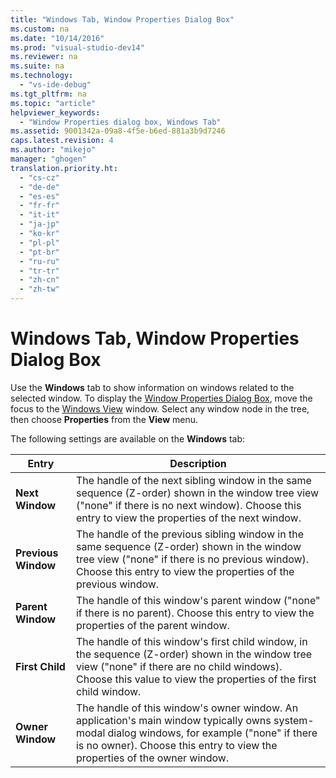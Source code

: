 ```yaml
---
title: "Windows Tab, Window Properties Dialog Box"
ms.custom: na
ms.date: "10/14/2016"
ms.prod: "visual-studio-dev14"
ms.reviewer: na
ms.suite: na
ms.technology: 
  - "vs-ide-debug"
ms.tgt_pltfrm: na
ms.topic: "article"
helpviewer_keywords: 
  - "Window Properties dialog box, Windows Tab"
ms.assetid: 9001342a-09a8-4f5e-b6ed-881a3b9d7246
caps.latest.revision: 4
ms.author: "mikejo"
manager: "ghogen"
translation.priority.ht: 
  - "cs-cz"
  - "de-de"
  - "es-es"
  - "fr-fr"
  - "it-it"
  - "ja-jp"
  - "ko-kr"
  - "pl-pl"
  - "pt-br"
  - "ru-ru"
  - "tr-tr"
  - "zh-cn"
  - "zh-tw"
---
```

# Windows Tab, Window Properties Dialog Box
Use the **Windows** tab to show information on windows related to the selected window. To display the [Window Properties Dialog Box](../debugger/window-properties-dialog-box.md), move the focus to the [Windows View](../debugger/windows-view.md) window. Select any window node in the tree, then choose **Properties** from the **View** menu.  
  
 The following settings are available on the **Windows** tab:  
  
|Entry|Description|  
|-----------|-----------------|  
|**Next Window**|The handle of the next sibling window in the same sequence (Z-order) shown in the window tree view ("none" if there is no next window). Choose this entry to view the properties of the next window.|  
|**Previous Window**|The handle of the previous sibling window in the same sequence (Z-order) shown in the window tree view ("none" if there is no previous window). Choose this entry to view the properties of the previous window.|  
|**Parent Window**|The handle of this window's parent window ("none" if there is no parent). Choose this entry to view the properties of the parent window.|  
|**First Child**|The handle of this window's first child window, in the sequence (Z-order) shown in the window tree view ("none" if there are no child windows). Choose this value to view the properties of the first child window.|  
|**Owner Window**|The handle of this window's owner window. An application's main window typically owns system-modal dialog windows, for example ("none" if there is no owner). Choose this entry to view the properties of the owner window.|